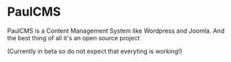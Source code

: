 PaulCMS
=======

PaulCMS is a Content Management System like Wordpress and Joomla. And the best thing of all it's an open source project

(Currently in beta so do not expect that everyting is working!)
